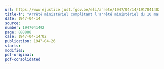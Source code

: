 ```yaml
---
url: https://www.ejustice.just.fgov.be/eli/arrete/1947/04/14/1947041402/justel
title-fr: "Arrêté ministériel complétant l'arrêté ministériel du 10 mars 1947 fixant les prix maxima du gaz destiné à la distribution publique"
date: 1947-04-14
source:
number: 1947041402
page: 888888
case: 1947-04-14/02
publication: 1947-04-26
starts:
modifies:
pdf-original:
pdf-consolidated:
---
```


